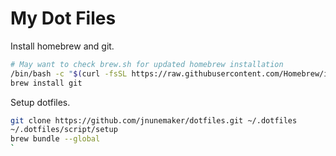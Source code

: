 # My Dot Files

Install homebrew and git.

```bash
# May want to check brew.sh for updated homebrew installation
/bin/bash -c "$(curl -fsSL https://raw.githubusercontent.com/Homebrew/install/HEAD/install.sh)"
brew install git
```

Setup dotfiles.

```bash
git clone https://github.com/jnunemaker/dotfiles.git ~/.dotfiles
~/.dotfiles/script/setup
brew bundle --global
`
